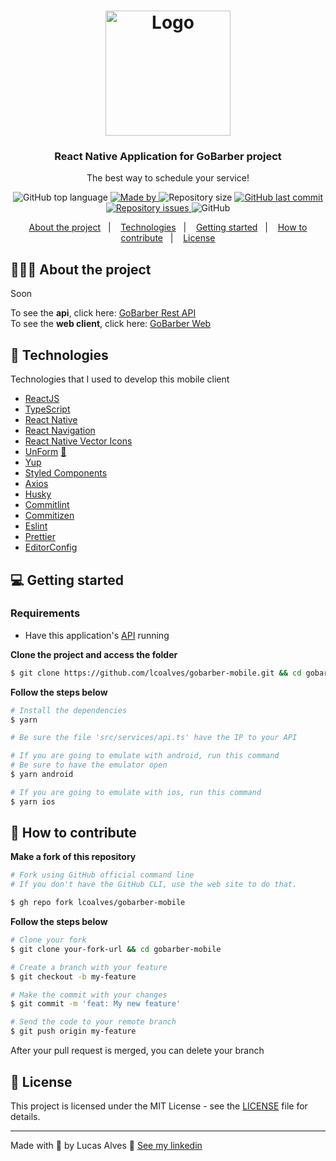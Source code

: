 <h1 align="center">
  <img alt="Logo" src="https://res.cloudinary.com/eliasgcf/image/upload/v1588625369/GoBarber/logo_iw1v9f.svg" width="200px">
</h1>

<h3 align="center">
  React Native Application for GoBarber project
</h3>

<p align="center">The best way to schedule your service!</p>

<p align="center">
  <img alt="GitHub top language" src="https://img.shields.io/github/languages/top/lcoalves/gobarber-mobile?color=%23FF9000">

  <a href="https://www.linkedin.com/in/llucascoalves/" target="_blank" rel="noopener noreferrer">
    <img alt="Made by" src="https://img.shields.io/badge/made%20by-Lucas%20Alves-%23FF9000">
  </a>

  <img alt="Repository size" src="https://img.shields.io/github/repo-size/lcoalves/gobarber-mobile?color=%23FF9000">

  <a href="https://github.com/lcoalves/gobarber-mobile/commits/master">
    <img alt="GitHub last commit" src="https://img.shields.io/github/last-commit/lcoalves/gobarber-mobile?color=%23FF9000">
  </a>

  <a href="https://github.com/lcoalves/gobarber-mobile/issues">
    <img alt="Repository issues" src="https://img.shields.io/github/issues/lcoalves/gobarber-mobile?color=%23FF9000">
  </a>

  <img alt="GitHub" src="https://img.shields.io/github/license/lcoalves/gobarber-mobile?color=%23FF9000">
</p>

<p align="center">
  <a href="#%EF%B8%8F-about-the-project">About the project</a>&nbsp;&nbsp;&nbsp;|&nbsp;&nbsp;&nbsp;
  <a href="#-technologies">Technologies</a>&nbsp;&nbsp;&nbsp;|&nbsp;&nbsp;&nbsp;
  <a href="#-getting-started">Getting started</a>&nbsp;&nbsp;&nbsp;|&nbsp;&nbsp;&nbsp;
  <a href="#-how-to-contribute">How to contribute</a>&nbsp;&nbsp;&nbsp;|&nbsp;&nbsp;&nbsp;
  <a href="#-license">License</a>
</p>

## 💇🏻‍♂️ About the project

Soon

To see the **api**, click here: [GoBarber Rest API](https://github.com/lcoalves/gobarber-api)</br>
To see the **web client**, click here: [GoBarber Web](https://github.com/lcoalves/gobarber-web)

## 🚀 Technologies

Technologies that I used to develop this mobile client

- [ReactJS](https://reactjs.org/)
- [TypeScript](https://www.typescriptlang.org/)
- [React Native](https://reactnative.dev/)
- [React Navigation](https://reactnavigation.org/)
- [React Native Vector Icons](https://github.com/oblador/react-native-vector-icons)
- [UnForm](https://unform.dev/) [💜](https://rocketseat.com.br/)
- [Yup](https://github.com/jquense/yup)
- [Styled Components](https://styled-components.com/)
- [Axios](https://github.com/axios/axios)
- [Husky](https://github.com/typicode/husky)
- [Commitlint](https://github.com/conventional-changelog/commitlint)
- [Commitizen](https://github.com/commitizen/cz-cli)
- [Eslint](https://eslint.org/)
- [Prettier](https://prettier.io/)
- [EditorConfig](https://editorconfig.org/)

## 💻 Getting started

### Requirements

- Have this application's [API](https://github.com/lcoalves/gobarber-api) running

**Clone the project and access the folder**

```bash
$ git clone https://github.com/lcoalves/gobarber-mobile.git && cd gobarber-mobile
```

**Follow the steps below**

```bash
# Install the dependencies
$ yarn

# Be sure the file 'src/services/api.ts' have the IP to your API

# If you are going to emulate with android, run this command
# Be sure to have the emulator open
$ yarn android

# If you are going to emulate with ios, run this command
$ yarn ios
```

## 🤔 How to contribute

**Make a fork of this repository**

```bash
# Fork using GitHub official command line
# If you don't have the GitHub CLI, use the web site to do that.

$ gh repo fork lcoalves/gobarber-mobile
```

**Follow the steps below**

```bash
# Clone your fork
$ git clone your-fork-url && cd gobarber-mobile

# Create a branch with your feature
$ git checkout -b my-feature

# Make the commit with your changes
$ git commit -m 'feat: My new feature'

# Send the code to your remote branch
$ git push origin my-feature
```

After your pull request is merged, you can delete your branch

## 📝 License

This project is licensed under the MIT License - see the [LICENSE](LICENSE) file for details.

---

Made with 💜 by Lucas Alves 👋 [See my linkedin](https://www.linkedin.com/in/llucascoalves/)
